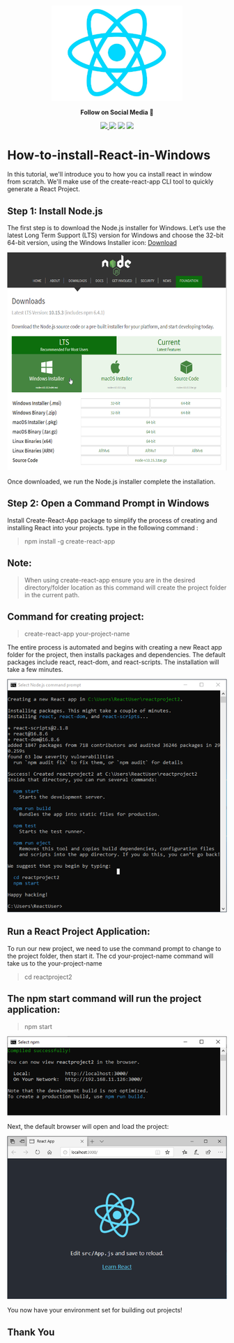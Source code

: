 <p align="center">
  <img src="https://github.com/deepbag/How-to-install-React-in-Windows/blob/master/img/react.jpg" alt="Node.js Download" width="300">
</p>
<p align="center"><strong>Follow on Social Media 👋</strong></p>
<div align="center">
 <a href="https://twitter.com/erdeepbag"><img src="https://img.shields.io/badge/twitter-%231DA1F2.svg?&style=for-the-badge&logo=twitter&logoColor=white"/>
 <a href="https://www.linkedin.com/in/deep-bag-360764170/"><img src="https://img.shields.io/badge/linkedin-%230077B5.svg?&style=for-the-badge&logo=linkedin&logoColor=white"/></a> 
 <a href="https://www.instagram.com/er.deepbag/"><img src="https://img.shields.io/badge/instagram-%23E4405F.svg?&style=for-the-badge&logo=instagram&logoColor=white"/></a>
 <a href="https://www.facebook.com/deep.bagh.509/"><img src="https://img.shields.io/badge/facebook-%231877F2.svg?&style=for-the-badge&logo=facebook&logoColor=white"/></a>
</div>


# How-to-install-React-in-Windows
In this tutorial, we'll introduce you to how you ca install react in window from scratch. We'll make use of the create-react-app CLI tool to quickly generate a React Project.

## Step 1: Install Node.js
The first step is to download the Node.js installer for Windows. Let’s use the latest Long Term Support (LTS) version for Windows and choose the 32-bit 64-bit version, using the Windows Installer icon: <a href="https://www.npmjs.com/" target="_blanck">Download</a>

<img src="https://github.com/deepbag/How-to-install-React-in-Windows/blob/master/img/nodejs1.png" alt="Node.js Download" width="550" height="500">

Once downloaded, we run the Node.js installer complete the installation.

## Step 2: Open a Command Prompt in Windows
Install Create-React-App package to simplify the process of creating and installing React into your projects.
type in the following command : 
> npm install -g create-react-app

## Note:
> When using create-react-app ensure you are in the desired directory/folder location as this command will create the project folder in the current path.

## Command for creating project:
> create-react-app your-project-name

The entire process is automated and begins with creating a new React app folder for the project, then installs packages and dependencies. The default packages include react, react-dom, and react-scripts. The installation will take a few minutes.

<img src="https://github.com/deepbag/How-to-install-React-in-Windows/blob/master/img/nodejs_commandprompt10.png" alt="Node.js Download">

## Run a React Project Application:
To run our new project, we need to use the command prompt to change to the project folder, then start it. The cd your-project-name command will take us to the your-project-name
> cd reactproject2 
## The npm start command will run the project application:
> npm start

<img src="https://github.com/deepbag/How-to-install-React-in-Windows/blob/master/img/nodejs_commandprompt11.png" alt="Node.js Download">

Next, the default browser will open and load the project:

<img src="https://github.com/deepbag/How-to-install-React-in-Windows/blob/master/img/localhost.png" alt="Node.js Download"/>

You now have your environment set for building out projects!

## Thank You

